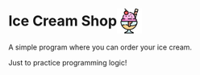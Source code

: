 <h1 style="display: flex; align-items: center">
  Ice Cream Shop <img src="./image/ice-cream.png" alt="Ice Cream" width="50"/>
</h1> 

<p>A simple program where you can order your ice cream.</p>
<p>Just to practice programming logic!</p>
